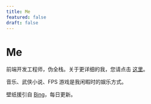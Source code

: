 ```yaml
---
title: Me
featured: false
draft: false
---
```

# Me

前端开发工程师，伪全栈。关于更详细的我，您请点击 [这里](https://blog.unot.net/blog/cc7-53-5ac/)。

音乐、武侠小说、FPS 游戏是我闲暇时的娱乐方式。

壁纸援引自 [Bing](https://www.bing.com/)，每日更新。